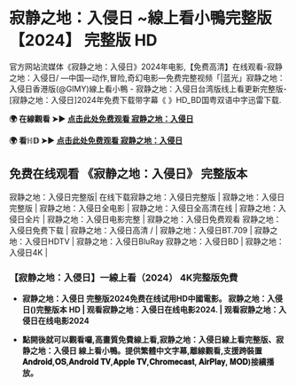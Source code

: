 # 寂静之地：入侵日 ~線上看小鴨完整版【2024】 完整版 HD
官方网站流媒体《寂静之地：入侵日》2024年电影,【免费高清】在线观看-寂静之地：入侵日/ —中国—动作,冒险,奇幻电影—免费完整视频「|蓝光」寂静之地：入侵日香港版(@GIMY)線上看小鴨 - 寂静之地：入侵日台湾版线上看更新完整版-[寂静之地：入侵日]2024年免费下载带字幕《 》HD_BD国粤双语中字迅雷下载.

**🌍 在線觀看 ➤► [点击此处免费观看 寂静之地：入侵日](https://weflix.cloud/zh/movie/762441/a-quiet-place-day-one-gityawzh)**

**🌍 看ℍ𝔻 ➤► [点击此处免费观看 寂静之地：入侵日](https://weflix.cloud/zh/movie/762441/a-quiet-place-day-one-gityawzh)**

## 免费在线观看 《寂静之地：入侵日》 完整版本
寂静之地：入侵日完整版| 在线下载寂静之地：入侵日完整版 | 寂静之地：入侵日完整版 | 寂静之地：入侵日全电影 | 寂静之地：入侵日全高清在线 | 寂静之地：入侵日全片 | 寂静之地：入侵日电影完整 | 寂静之地：入侵日免费观看 寂静之地：入侵日免费下载 | 寂静之地：入侵日高清 / | 寂静之地：入侵日BT.709 | 寂静之地：入侵日HDTV | 寂静之地：入侵日BluRay 寂静之地：入侵日BD | 寂静之地：入侵日4K |

### 【寂静之地：入侵日】一線上看（2024） 4K完整版免費

- **寂静之地：入侵日 完整版2024免费在线试用HD中國電影。 寂静之地：入侵日()完整版本 HD | 观看寂静之地：入侵日在线电影2024. | 观看寂静之地：入侵日在线电影2024**

- **點開後就可以觀看囉,高畫質免費線上看,寂静之地：入侵日線上看完整版、寂静之地：入侵日 線上看小鴨。提供繁體中文字幕,離線觀看,支援跨裝置𝐀𝐧𝐝𝐫𝐨𝐢𝐝,𝐎𝐒,𝐀𝐧𝐝𝐫𝐨𝐢𝐝 𝐓𝐕,𝐀𝐩𝐩𝐥𝐞 𝐓𝐕,𝐂𝐡𝐫𝐨𝐦𝐞𝐜𝐚𝐬𝐭, 𝐀𝐢𝐫𝐏𝐥𝐚𝐲, 𝐌𝐎𝐃)接續播放。**
